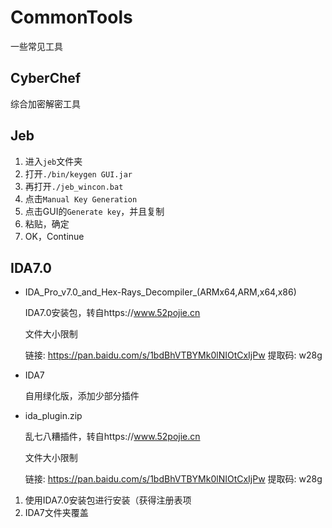 # CommonTools

一些常见工具

## CyberChef

综合加密解密工具

## Jeb

1. 进入`jeb`文件夹
2. 打开`./bin/keygen GUI.jar`
3. 再打开`./jeb_wincon.bat`
4. 点击`Manual Key Generation`
5. 点击GUI的`Generate key`，并且复制
6. 粘贴，确定
7. OK，Continue

## IDA7.0

- IDA_Pro_v7.0_and_Hex-Rays_Decompiler_(ARMx64,ARM,x64,x86)

  IDA7.0安装包，转自https://www.52pojie.cn

  文件大小限制

  链接: https://pan.baidu.com/s/1bdBhVTBYMk0lNIOtCxIjPw 提取码: w28g

- IDA7

  自用绿化版，添加少部分插件

- ida_plugin.zip

  乱七八糟插件，转自https://www.52pojie.cn
  
  文件大小限制
  
  链接: https://pan.baidu.com/s/1bdBhVTBYMk0lNIOtCxIjPw 提取码: w28g



1. 使用IDA7.0安装包进行安装（获得注册表项
2. IDA7文件夹覆盖